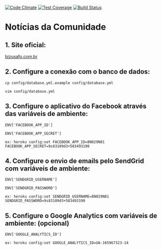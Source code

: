 [![Code Climate](https://codeclimate.com/github/tasafo/bizusafo/badges/gpa.svg)](https://codeclimate.com/github/tasafo/bizusafo) [![Test Coverage](https://codeclimate.com/github/tasafo/bizusafo/badges/coverage.svg)](https://codeclimate.com/github/tasafo/bizusafo/coverage) [![Build Status](https://travis-ci.org/tasafo/bizusafo.svg?branch=master)](https://travis-ci.org/tasafo/bizusafo)

# Notícias da Comunidade

## 1. Site oficial:
[bizusafo.com.br](http://bizusafo.com.br)

## 2. Configure a conexão com o banco de dados:
    cp config/database.yml.example config/database.yml

    vim config/database.yml

## 3. Configure o aplicativo do Facebook através das variáveis de ambiente:
    ENV['FACEBOOK_APP_ID']

    ENV['FACEBOOK_APP_SECRET']

    ex: heroku config:set FACEBOOK_APP_ID=8N029N81 FACEBOOK_APP_SECRET=9s83109d3+583493190

## 4. Configure o envio de emails pelo SendGrid com variáveis de ambiente:
    ENV['SENDGRID_USERNAME']

    ENV['SENDGRID_PASSWORD']

    ex: heroku config:set SENDGRID_USERNAME=8N029N81 SENDGRID_PASSWORD=9s83109d3+583493190

## 5. Configure o Google Analytics com variáveis de ambiente: (opcional)
    ENV['GOOGLE_ANALYTICS_ID']

    ex: heroku config:set GOOGLE_ANALYTICS_ID=UA-165967323-14
